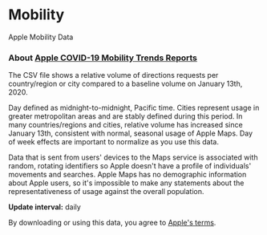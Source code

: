 # Mobility
Apple Mobility Data 



### About [Apple COVID-19 Mobility Trends Reports](https://www.apple.com/covid19/mobility)

The CSV file shows a relative volume of directions requests per country/region or city compared to a baseline volume on January 13th, 2020.

Day defined as midnight-to-midnight, Pacific time. Cities represent usage in greater metropolitan areas and are stably defined during this period. In many countries/regions and cities, relative volume has increased since January 13th, consistent with normal, seasonal usage of Apple Maps. Day of week effects are important to normalize as you use this data.

Data that is sent from users' devices to the Maps service is associated with random, rotating identifiers so Apple doesn't have a profile of individuals' movements and searches. Apple Maps has no demographic information about Apple users, so it's impossible to make any statements about the representativeness of usage against the overall population.

**Update interval:** daily

By downloading or using this data, you agree to [Apple's terms](https://covid19.apple.com/mobility).

